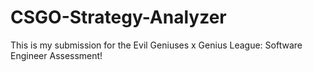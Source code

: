 # CSGO-Strategy-Analyzer

This is my submission for the Evil Geniuses x Genius League: Software Engineer Assessment!
